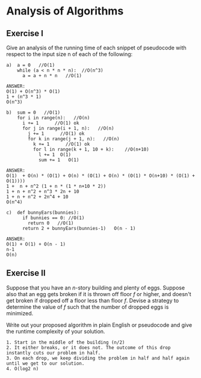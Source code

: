 # Analysis of Algorithms

## Exercise I

Give an analysis of the running time of each snippet of
pseudocode with respect to the input size n of each of the following:

```
a)  a = 0   //O(1)
    while (a < n * n * n):  //O(n^3)
      a = a + n * n   //O(1)

ANSWER:
O(1) + O(n^3) * O(1)
1 + (n^3 * 1)
O(n^3)
```

```
b)  sum = 0   //O(1)
    for i in range(n):   //O(n)
      i += 1      //O(1) ok
      for j in range(i + 1, n):   //O(n)
        j += 1      //O(1) ok
        for k in range(j + 1, n):   //O(n)
          k += 1      //O(1) ok
          for l in range(k + 1, 10 + k):    //O(n+10)
            l += 1  O(1)
            sum += 1   O(1)

ANSWER:
O(1)  + O(n) * (O(1) + O(n) * (O(1) + O(n) * (O(1) * O(n+10) * (O(1) + O(1))))
1 +  n + n^2 (1 + n * (1 * n+10 * 2))
1 + n + n^2 + n^3 * 2n + 10
1 + n + n^2 + 2n^4 + 10
O(n^4)
```

```
c)  def bunnyEars(bunnies):
      if bunnies == 0: //O(1)
        return 0   //O(1)
      return 2 + bunnyEars(bunnies-1)   O(n - 1)

ANSWER:
O(1) + O(1) + O(n - 1)
n-1
O(n)
```

## Exercise II

Suppose that you have an _n_-story building and plenty of eggs. Suppose also that an egg gets broken if it is thrown off floor _f_ or higher, and doesn't get broken if dropped off a floor less than floor _f_. Devise a strategy to determine the value of _f_ such that the number of dropped eggs is minimized.

Write out your proposed algorithm in plain English or pseudocode and give the runtime complexity of your solution.

```
1. Start in the middle of the building (n/2)
2. It either breaks, or it does not. The outcome of this drop instantly cuts our problem in half.
3. On each drop, we keep dividing the problem in half and half again until we get to our solution.
4. O(log2 n)
```
